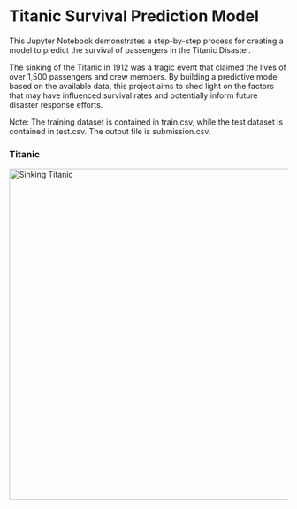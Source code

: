
<!DOCTYPE html>
<html>
  <head>
 
  </head>
  <body>
    <h1>Titanic Survival Prediction Model</h1>
    <p>This Jupyter Notebook demonstrates a step-by-step process for creating a model to predict the survival of passengers in the Titanic Disaster.</p>
<p> The sinking of the Titanic in 1912 was a tragic event that claimed the lives of over 1,500 passengers and crew members. By building a predictive model based on the available data, this project aims to shed light on the factors that may have influenced survival rates and potentially inform future disaster response efforts.</p>
    <p>Note: The training dataset is contained in train.csv, while the test dataset is contained in test.csv. The output file is submission.csv.</p>
    
 <h3> Titanic </h3>
    <img src="https://upload.wikimedia.org/wikipedia/commons/thumb/f/fd/RMS_Titanic_3.jpg/800px-RMS_Titanic_3.jpg" alt="Sinking Titanic" width="600">

    
  </body>
</html>
